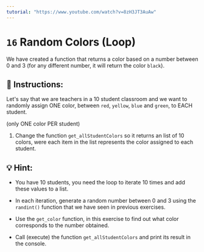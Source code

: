```yaml
---
tutorial: "https://www.youtube.com/watch?v=8zH3JT3AuAw"
---
```


# `16` Random Colors (Loop)

We have created a function that returns a color based on a number between 0 and 3 (for any different number, it will return the color `black`).

## 📝 Instructions:

Let's say that we are teachers in a 10 student classroom and we want to randomly assign ONE color, between `red`, `yellow`, `blue` and `green`, to EACH student.

(only ONE color PER student)

1. Change the function `get_allStudentColors` so it returns an list of 10 colors, were each item in the list represents the color assigned to each student.

## 💡 Hint:

- You have 10 students, you need the loop to iterate 10 times and add these values to a list.

- In each iteration, generate a random number between 0 and 3 using the `randint()` function that we have seen in previous exercises.

- Use the `get_color` function, in this exercise to find out what color corresponds to the number obtained.

- Call (execute) the function `get_allStudentColors` and print its result in the console.


